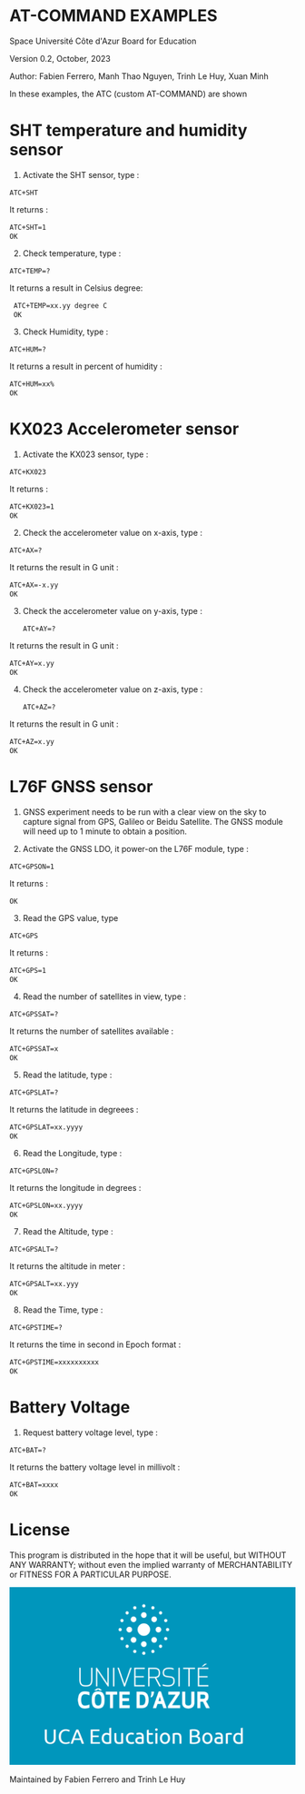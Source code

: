 # AT-COMMAND EXAMPLES
Space Université Côte d'Azur Board for Education

Version 0.2, October, 2023

Author: Fabien Ferrero, Manh Thao Nguyen, Trinh Le Huy, Xuan Minh

In these examples, the ATC (custom AT-COMMAND) are shown


# SHT temperature and humidity sensor

1. Activate the SHT sensor, type :

```
ATC+SHT
```
It returns : 

    ATC+SHT=1
    OK
    
2. Check temperature, type :

```
ATC+TEMP=?
```
It returns a result in Celsius degree: 

     ATC+TEMP=xx.yy degree C
     OK

3. Check Humidity, type :

```
ATC+HUM=?
```
It returns a result in percent of humidity :

    ATC+HUM=xx%
    OK

# KX023 Accelerometer sensor

1. Activate the KX023 sensor, type :

```
ATC+KX023
```
It returns : 

    ATC+KX023=1
    OK
    
2. Check the accelerometer value on x-axis, type :

 ```
 ATC+AX=?
 ```
It returns the result in G unit : 

    ATC+AX=-x.yy
    OK

3. Check the accelerometer value on y-axis, type :

   ```
   ATC+AY=?
    ```
It returns the result in G unit : 

    ATC+AY=x.yy
    OK

4. Check the accelerometer value on z-axis, type :

   ```
   ATC+AZ=?
    ```
It returns the result in G unit : 

    ATC+AZ=x.yy
    OK

# L76F GNSS sensor

1. GNSS experiment needs to be run with a clear view on the sky to capture signal from GPS, Galileo or Beidu Satellite.
   The GNSS module will need up to 1 minute to obtain a position.

3. Activate the GNSS LDO, it power-on the L76F module, type :

```
ATC+GPSON=1
```
It returns : 

    OK

3. Read the GPS value, type

```
ATC+GPS
```
It returns : 

    ATC+GPS=1
    OK
    
4. Read the number of satellites in view, type : 

```
ATC+GPSSAT=?
```
It returns the number of satellites available : 

    ATC+GPSSAT=x
    OK

5. Read the latitude, type : 

```
ATC+GPSLAT=?
```
It returns the latitude in degreees : 

    ATC+GPSLAT=xx.yyyy
    OK

6. Read the Longitude, type : 

```
ATC+GPSLON=?
```
It returns the longitude in degrees : 

    ATC+GPSLON=xx.yyyy
    OK

7. Read the Altitude, type : 

```
ATC+GPSALT=?
```
It returns the altitude in meter : 

    ATC+GPSALT=xx.yyy
    OK

8. Read the Time, type : 

```
ATC+GPSTIME=?
```
It returns the time in second in Epoch format : 

    ATC+GPSTIME=xxxxxxxxxx
    OK

# Battery Voltage

1. Request battery voltage level, type :

```
ATC+BAT=?
```
It returns the battery voltage level in millivolt : 

    ATC+BAT=xxxx
    OK
    




# License

This program is distributed in the hope that it will be useful, but WITHOUT ANY WARRANTY; without even the implied warranty of MERCHANTABILITY or FITNESS FOR A PARTICULAR PURPOSE.

<img src="https://github.com/FabienFerrero/UCA21/blob/main/Doc/Pictures/UCA_logo.png">

Maintained by Fabien Ferrero and Trinh Le Huy
